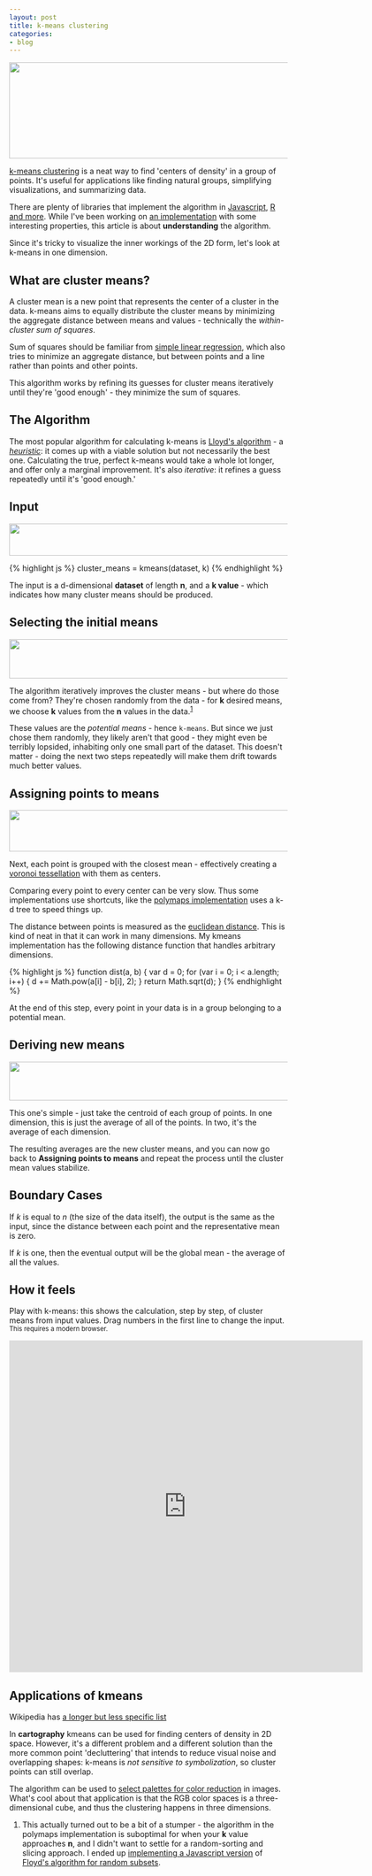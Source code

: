 ```yaml
---
layout: post
title: k-means clustering
categories:
- blog
---
```


<img src='http://farm9.staticflickr.com/8452/7993192515_c88bd60593_b.jpg' width='640' height='174' />

[k-means clustering](http://en.wikipedia.org/wiki/K-means_clustering) is a
neat way to find 'centers of density' in a group of points.
It's useful for applications like finding natural groups,
simplifying visualizations, and summarizing data.

There are plenty of libraries that implement the algorithm
in [Javascript](http://polymaps.org/ex/kmeans.js),
[R and more](http://en.wikipedia.org/wiki/K-means_clustering#Software).
While I've been working on [an implementation](https://github.com/tmcw/k-means)
with some interesting properties, this article is about **understanding**
the algorithm.

Since it's tricky to visualize the inner workings of the 2D form, let's look
at k-means in one dimension.

## What are cluster means?

A cluster mean is a new point that represents the center of a cluster in the
data. k-means aims to equally distribute the cluster means by minimizing
the aggregate distance between means and values - technically the _within-cluster
sum of squares_.

Sum of squares should be familiar from [simple linear regression](http://en.wikipedia.org/wiki/Simple_linear_regression),
which also tries to minimize an aggregate distance, but between points
and a line rather than points and other points.

This algorithm works by refining its guesses for cluster means iteratively
until they're 'good enough' - they minimize the sum of squares.

## The Algorithm


The most popular algorithm for calculating k-means is [Lloyd's algorithm](http://en.wikipedia.org/wiki/Lloyd's_algorithm) - a
_[heuristic](http://en.wikipedia.org/wiki/Heuristic)_:
it comes up with a viable solution but not necessarily the best one.
Calculating the true, perfect k-means would take a whole lot longer, and offer
only a marginal improvement. It's also _iterative_: it refines a guess
repeatedly until it's 'good enough.'

## Input

<img src='http://farm9.staticflickr.com/8456/7993106202_d8bb48a126_b.jpg' width='640' height='58' />

{% highlight js %}
cluster_means = kmeans(dataset, k)
{% endhighlight %}

The input is a d-dimensional
**dataset** of length **n**, and a **k value** - which indicates how many
cluster means should be produced.

## Selecting the initial means

<img src='http://farm9.staticflickr.com/8316/7993106174_1ec7d33ab0_b.jpg' width='640' height='71' />

The algorithm iteratively improves the cluster means - but where do those come
from? They're chosen randomly from the data - for **k** desired means,
we choose **k** values from the **n** values in the data.<sup><a href='#floyd'>1</a></sup>

These values are the _potential means_ - hence `k-means`. But since
we just chose them randomly, they likely aren't that good - they
might even be terribly lopsided, inhabiting only one small part of
the dataset. This doesn't matter - doing the next two steps repeatedly
will make them drift towards much better values.

## Assigning points to means

<img src='http://farm9.staticflickr.com/8446/7993095683_90221c602b_b.jpg' width='640' height='75' />

Next, each point is grouped with the closest mean - effectively creating a
[voronoi tessellation](http://macwright.org/2011/09/30/voronoi-polygons.html)
with them as centers.

Comparing every point to every center can be very slow.
Thus some implementations use shortcuts, like the [polymaps implementation](http://polymaps.org/ex/kmeans.js)
uses a k-d tree to speed things up.

The distance between points is measured as the [euclidean distance](http://en.wikipedia.org/wiki/Euclidean_distance).
This is kind of neat in that it can work in many dimensions. My kmeans
implementation has the following distance function that handles arbitrary
dimensions.

{% highlight js %}
function dist(a, b) {
    var d = 0;
    for (var i = 0; i < a.length; i++) {
        d += Math.pow(a[i] - b[i], 2);
    }
    return Math.sqrt(d);
}
{% endhighlight %}

At the end of this step, every point in your data is in a group belonging
to a potential mean.

## Deriving new means

<img src='http://farm9.staticflickr.com/8439/7993095643_611a3439cd_b.jpg' width='640' height='70' />

This one's simple - just take the centroid of each group of points. In
one dimension, this is just the average of all of the points. In two,
it's the average of each dimension.

The resulting averages are the new cluster means, and you can now go back to
**Assigning points to means** and repeat the process until the cluster mean
values stabilize.

## Boundary Cases

If _k_ is equal to _n_ (the size of the data itself), the output
is the same as the input, since the distance between
each point and the representative mean is zero.

If _k_ is one, then the eventual output will be the global mean -
the average of all the values.

## How it feels

Play with k-means: this shows the calculation, step by step, of cluster means
from input values. Drag numbers in the first line to change the input.
<small>This requires a modern browser.</small>

<iframe width='640' frameborder='none' height='600' src='http://bl.ocks.org/d/3701320/'> </iframe>

## Applications of kmeans

<span class='image-credit'>Wikipedia has <a href='http://en.wikipedia.org/wiki/Cluster_analysis#Applications'>a longer but less specific list</a></span>

In **cartography** kmeans can be used for finding centers of density in 2D space.
However, it's a different problem and a different solution
than the more common point 'decluttering' that intends to reduce
visual noise and overlapping
shapes: k-means is _not sensitive to symbolization_, so cluster points
can still overlap.

The algorithm can be used to [select palettes for color reduction](http://www.cescg.org/CESCG-2007/papers/Brno-Mikolov-Tomas.pdf)
in images. What's cool about that application is that the RGB color spaces
is a three-dimensional cube, and thus the clustering happens in
three dimensions.

1. <a name='floyd'></a>This actually turned out to be a bit of a stumper -
  the algorithm in the polymaps implementation is suboptimal for when your
  **k** value approaches **n**, and I didn't want to settle for a random-sorting
  and slicing approach. I ended up [implementing a Javascript version](https://gist.github.com/3436381)
  of [Floyd's algorithm for random subsets](http://eyalsch.wordpress.com/2010/04/01/random-sample/).
